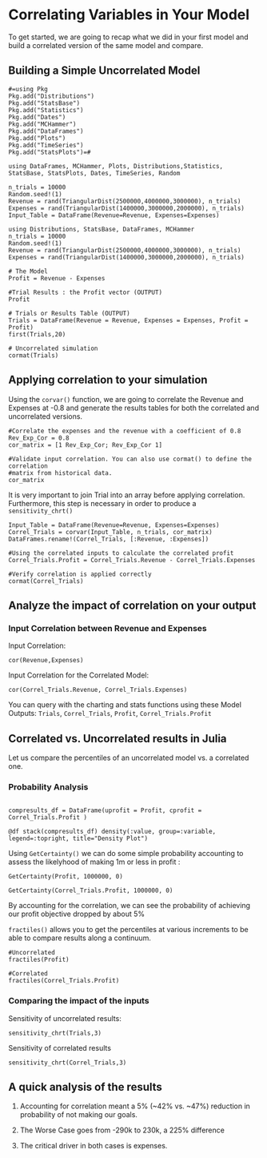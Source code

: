 # Correlating Variables in Your Model

To get started, we are going to recap what we did in your first model and build a correlated version of the same model and compare.


## Building a Simple Uncorrelated Model

```@setup SampleModel
#=using Pkg
Pkg.add("Distributions")
Pkg.add("StatsBase")
Pkg.add("Statistics")
Pkg.add("Dates")
Pkg.add("MCHammer")
Pkg.add("DataFrames")
Pkg.add("Plots")
Pkg.add("TimeSeries")
Pkg.add("StatsPlots")=#

using DataFrames, MCHammer, Plots, Distributions,Statistics, StatsBase, StatsPlots, Dates, TimeSeries, Random

n_trials = 10000
Random.seed!(1)
Revenue = rand(TriangularDist(2500000,4000000,3000000), n_trials)
Expenses = rand(TriangularDist(1400000,3000000,2000000), n_trials)
Input_Table = DataFrame(Revenue=Revenue, Expenses=Expenses)
```

```@example SampleModel
using Distributions, StatsBase, DataFrames, MCHammer
n_trials = 10000
Random.seed!(1)
Revenue = rand(TriangularDist(2500000,4000000,3000000), n_trials)
Expenses = rand(TriangularDist(1400000,3000000,2000000), n_trials)

# The Model
Profit = Revenue - Expenses
```
```@example SampleModel
#Trial Results : the Profit vector (OUTPUT)
Profit
```
```@example SampleModel
# Trials or Results Table (OUTPUT)
Trials = DataFrame(Revenue = Revenue, Expenses = Expenses, Profit = Profit)
first(Trials,20)
```
```@example SampleModel
# Uncorrelated simulation
cormat(Trials)
```
## Applying correlation to your simulation
Using the `corvar()` function, we are going to correlate the Revenue and Expenses at -0.8 and generate the results tables for both the correlated and uncorrelated versions.

```@example SampleModel
#Correlate the expenses and the revenue with a coefficient of 0.8
Rev_Exp_Cor = 0.8
cor_matrix = [1 Rev_Exp_Cor; Rev_Exp_Cor 1]

#Validate input correlation. You can also use cormat() to define the correlation
#matrix from historical data.
cor_matrix
```
It is very important to join Trial into an array before applying correlation. Furthermore, this step is necessary in order to produce a `sensitivity_chrt()`

```@example SampleModel
Input_Table = DataFrame(Revenue=Revenue, Expenses=Expenses)
Correl_Trials = corvar(Input_Table, n_trials, cor_matrix)
DataFrames.rename!(Correl_Trials, [:Revenue, :Expenses])

#Using the correlated inputs to calculate the correlated profit
Correl_Trials.Profit = Correl_Trials.Revenue - Correl_Trials.Expenses
```
```@example SampleModel
#Verify correlation is applied correctly
cormat(Correl_Trials)
```

## Analyze the impact of correlation on your output
### Input Correlation between Revenue and Expenses
Input Correlation:
```@example SampleModel
cor(Revenue,Expenses)
```
Input Correlation for the Correlated Model:
```@example SampleModel
cor(Correl_Trials.Revenue, Correl_Trials.Expenses)
```
You can query with the charting and stats functions using these Model Outputs: `Trials`, `Correl_Trials`, `Profit`, `Correl_Trials.Profit`

## Correlated vs. Uncorrelated results in Julia
Let us compare the percentiles of an uncorrelated  model vs. a correlated one.

### Probability Analysis
```@example SampleModel

compresults_df = DataFrame(uprofit = Profit, cprofit = Correl_Trials.Profit )

@df stack(compresults_df) density(:value, group=:variable, legend=:topright, title="Density Plot")
```
Using `GetCertainty()` we can do some simple probability accounting to assess the likelyhood of making 1m or less in profit :
```@example SampleModel
GetCertainty(Profit, 1000000, 0)
```
```@example SampleModel
GetCertainty(Correl_Trials.Profit, 1000000, 0)
```
By accounting for the correlation, we can see the probability of achieving our profit objective dropped by about 5%


`fractiles()` allows you to get the percentiles at various increments to be able to compare results along a continuum.

```@example SampleModel
#Uncorrelated
fractiles(Profit)
```
```@example SampleModel
#Correlated
fractiles(Correl_Trials.Profit)
```

### Comparing the impact of the inputs

Sensitivity of uncorrelated results:

```@example SampleModel
sensitivity_chrt(Trials,3)
```
Sensitivity of correlated results
```@example SampleModel
sensitivity_chrt(Correl_Trials,3)
```
## A quick analysis of the results
1. Accounting for correlation meant a 5% (~42% vs. ~47%) reduction in probability of not making our goals.

2. The Worse Case goes from -290k to 230k, a 225% difference

3. The critical driver in both cases is expenses.
